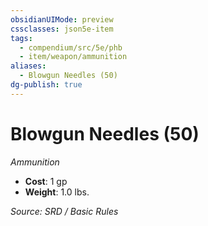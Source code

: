 ```yaml
---
obsidianUIMode: preview
cssclasses: json5e-item
tags:
  - compendium/src/5e/phb
  - item/weapon/ammunition
aliases:
  - Blowgun Needles (50)
dg-publish: true
---
```

# Blowgun Needles (50)
*Ammunition*  

- **Cost**: 1 gp
- **Weight**: 1.0 lbs.

*Source: SRD / Basic Rules*